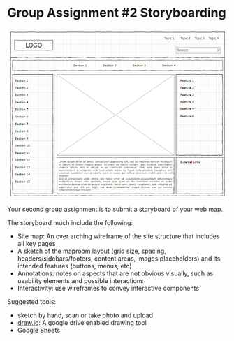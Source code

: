 # Group Assignment #2 Storyboarding

<img src="images/wireframe.png">

Your second group assignment is to submit a storyboard of your web map.

The storyboard much include the following:

- Site map: An over arching wireframe of the site structure that includes all key pages
- A sketch of the maproom layout (grid size, spacing, headers/sidebars/footers, content areas, images placeholders) and its intended features (buttons, menus, etc)
- Annotations: notes on aspects that are not obvious visually, such as usability elements and possible interactions
- Interactivity: use wireframes to convey interactive components

Suggested tools:

- sketch by hand, scan or take photo and upload
- [draw.io](https://app.diagrams.net/): A google drive enabled drawing tool
- Google Sheets
